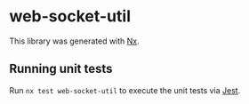 # web-socket-util

This library was generated with [Nx](https://nx.dev).

## Running unit tests

Run `nx test web-socket-util` to execute the unit tests via [Jest](https://jestjs.io).
